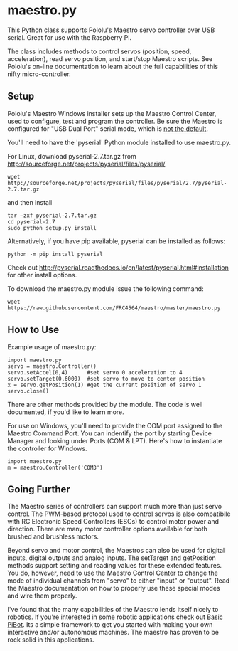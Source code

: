 ﻿maestro.py
==========

This Python class supports Pololu's Maestro servo controller over USB serial. Great for use with the Raspberry Pi.

The class includes methods to control servos (position, speed, acceleration), read servo position, and start/stop Maestro scripts.  See Pololu's on-line documentation to learn about the full capabilities of this nifty micro-controller.

## Setup

Pololu's Maestro Windows installer sets up the Maestro Control Center, used to configure, test and program the controller.  Be sure the Maestro is configured for "USB Dual Port" serial mode, which is [not the default](https://www.pololu.com/docs/0J40/3.c).

You'll need to have the 'pyserial' Python module installed to use maestro.py.

For Linux, download pyserial-2.7.tar.gz from http://sourceforge.net/projects/pyserial/files/pyserial/

    wget http://sourceforge.net/projects/pyserial/files/pyserial/2.7/pyserial-2.7.tar.gz

 and then install

    tar –zxf pyserial-2.7.tar.gz
    cd pyserial-2.7
    sudo python setup.py install

Alternatively, if you have pip available, pyserial can be installed as follows:

    python -m pip install pyserial

Check out http://pyserial.readthedocs.io/en/latest/pyserial.html#installation for other install options.

To download the maestro.py module issue the following command:

    wget https://raw.githubusercontent.com/FRC4564/maestro/master/maestro.py

## How to Use

Example usage of maestro.py:

    import maestro.py
    servo = maestro.Controller()
    servo.setAccel(0,4)      #set servo 0 acceleration to 4
    servo.setTarget(0,6000)  #set servo to move to center position
    x = servo.getPosition(1) #get the current position of servo 1
    servo.close()

There are other methods provided by the module.  The code is well documented, if you'd like to learn more.

For use on Windows, you'll need to provide the COM port assigned to the Maestro Command Port.  You can indentify the port by starting Device Manager and looking under Ports (COM & LPT).  Here's how to instantiate the controller for Windows.

    import maestro.py
    m = maestro.Controller('COM3')
    
## Going Further

The Maestro series of controllers can support much more than just servo control.  The PWM-based protocol used to control servos is also compatibile with RC Electronic Speed Controllers (ESCs) to control motor power and direction.  There are many motor controller options available for both brushed and brushless motors.

Beyond servo and motor control, the Maestros can also be used for digital inputs, digital outputs and analog inputs.  The setTarget and getPosition methods support setting and reading values for these extended features.  You do, however, need to use the Maestro Control Center to change the mode of individual channels from "servo" to either "input" or "output".  Read the Maestro documentation on how to properly use these special modes and wire them properly.

I've found that the many capabilities of the Maestro lends itself nicely to robotics.  If you're interested in some robotic applications check out [Basic PiBot](https://github.com/FRC4564/BasicPiBot).  Its a simple framework to get you started with making your own interactive and/or autonomous machines.  The maestro has proven to be rock solid in this applications. 
